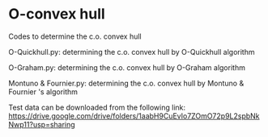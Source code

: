 # O-convex hull 
Codes  to determine  the c.o. convex hull
 
O-Quickhull.py: determining the c.o. convex hull by O-Quickhull algorithm

O-Graham.py: determining the c.o. convex hull by O-Graham algorithm

Montuno & Fournier.py: determining the c.o. convex hull by Montuno & Fournier 's algorithm

Test data can be downloaded from the following link:
https://drive.google.com/drive/folders/1aabH9CuEvIo7ZOmO72p9L2spbNkNwp11?usp=sharing



